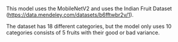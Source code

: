 This model uses the MobileNetV2 and uses the Indian Fruit Dataset (https://data.mendeley.com/datasets/b6fftwbr2v/1).

The dataset has 18 different categories, but the model only uses 10 categories consists of 5 fruits with their good or bad variance.
